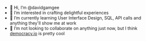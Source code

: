- 👋 Hi, I’m @davidgamgee
- 👀 I’m interested in crafting delightful experiences 
- 🌱 I’m currently learning User Interface Design, SQL, API calls and anything they'll show me at work
- 💞️ I’m not looking to collaborate on anything just now, but I think [democracy.io](democracy.io) is pretty cool


<!---
davidgamgee/davidgamgee is a ✨ special ✨ repository because its `README.md` (this file) appears on your GitHub profile.
You can click the Preview link to take a look at your changes.
--->
